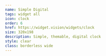 ```yaml
---
name: Simple Digital
tags: widget all
icon: clock
order: 6
href: https://widget.vision/widgets/clock
size: 320x198
description: Simple, themable, digital clock
style: clear
class: borderless wide
---
```



